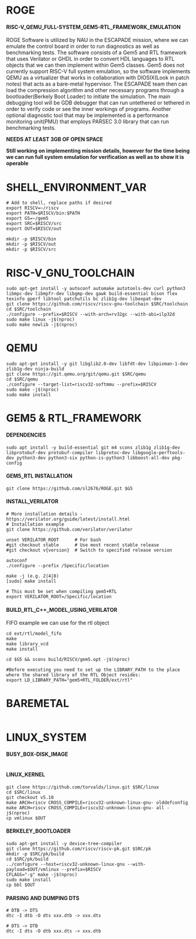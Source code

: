 # ROGE
#### RISC-V_QEMU_FULL-SYSTEM_GEM5-RTL_FRAMEWORK_EMULATION

ROGE Software is utilized by NAU in the ESCAPADE mission, where we can emulate the control board in order to run diagnostics as well as benchmarking tests. The software consists of a Gem5 and RTL framework that uses Verilator or GHDL in order to convert HDL languages to RTL objects that we can then implement within Gem5 classes. Gem5 does not currently support RISC-V full system emulation, so the software implements QEMU as a virtualizer that works in collaboration with DIOSIX(Look in patch notes) that acts as a bare-metal hypervisor. The ESCAPADE team then can load the compression algorithm and other necessary programs through a bootloader(Berkely Boot Loader) to initiate the simulation. The main debugging tool will be GDB debugger that can run untethered or tethered in order to verify code or see the inner workings of programs. Another optional diagnostic tool that may be implemented is a performance monitoring unit(PMU) that employs PARSEC 3.0 library that can run benchmarking tests.

**NEEDS AT LEAST 3GB OF OPEN SPACE**

**Still working on implementing mission details, however for the time being we can run full system emulation for verification as well as to show it is operable**

# SHELL_ENVIRONMENT_VAR
~~~
# Add to shell, replace paths if desired
export RISCV=~/riscv
export PATH=$RISCV/bin:$PATH
export G5=~/gem5
export SRC=$RISCV/src
export OUT=$RISCV/out
~~~

~~~
mkdir -p $RISCV/bin
mkdir -p $RISCV/out
mkdir -p $RISCV/src
~~~
# RISC-V_GNU_TOOLCHAIN
~~~
sudo apt-get install -y autoconf automake autotools-dev curl python3 libmpc-dev libmpfr-dev libgmp-dev gawk build-essential bison flex texinfo gperf libtool patchutils bc zlib1g-dev libexpat-dev
git clone https://github.com/riscv/riscv-gnu-toolchain $SRC/toolchain
cd $SRC/toolchain
./configure --prefix=$RISCV --with-arch=rv32gc --with-abi=ilp32d
sudo make linux -j$(nproc)
sudo make newlib -j$(nproc)
~~~
# QEMU
~~~
sudo apt-get install -y git libglib2.0-dev libfdt-dev libpixman-1-dev zlib1g-dev ninja-build
git clone https://git.qemu.org/git/qemu.git $SRC/qemu
cd $SRC/qemu
./configure --target-list=riscv32-softmmu --prefix=$RISCV
sudo make -j$(nproc)
sudo make install
~~~
# GEM5 & RTL_FRAMEWORK
#### DEPENDENCIES
~~~
sudo apt install -y build-essential git m4 scons zlib1g zlib1g-dev libprotobuf-dev protobuf-compiler libprotoc-dev libgoogle-perftools-dev python3-dev python3-six python-is-python3 libboost-all-dev pkg-config
~~~
#### GEM5_RTL INSTALLATION
~~~
git clone https://github.com/sl2676/ROGE.git $G5
~~~
#### INSTALL_VERILATOR
~~~
# More installation details - https://verilator.org/guide/latest/install.html
# Installation example 
git clone https://github.com/verilator/verilator
​
unset VERILATOR_ROOT      # For bash
#git checkout stable      # Use most recent stable release
#git checkout v{version}  # Switch to specified release version
​
autoconf 
./configure --prefix /Specific/location
​
make -j (e.g. 2|4|8) 
[sudo] make install
​
# This must be set when compiling gem5+RTL
export VERILATOR_ROOT=/Specific/location
~~~
#### BUILD_RTL_C++_MODEL_USING_VERILATOR
FIFO example we can use for the rtl object
~~~
cd ext/rtl/model_fifo
make
make library_vcd
make install
~~~
~~~
cd $G5 && scons build/RISCV/gem5.opt -j$(nproc)

#Before executing you need to set up the LIBRARY_PATH to the place where the shared library of the RTL Object resides:
export LD_LIBRARY_PATH="gem5+RTL_FOLDER/ext/rtl"
~~~
# BAREMETAL
~~~
~~~
# LINUX_SYSTEM

#### BUSY_BOX-DISK_IMAGE
~~~
~~~
#### LINUX_KERNEL
~~~
git clone https://github.com/torvalds/linux.git $SRC/linux
cd $SRC/linux
git checkout v5.10
make ARCH=riscv CROSS_COMPILE=riscv32-unknown-linux-gnu- olddefconfig
make ARCH=riscv CROSS_COMPILE=riscv32-unknown-linux-gnu- all -j$(nproc)
cp vmlinux $OUT
~~~
#### BERKELEY_BOOTLOADER
~~~
sudo apt-get install -y device-tree-compiler
git clone https://github.com/riscv/riscv-pk.git $SRC/pk
mkdir -p $SRC/pk/build 
cd $SRC/pk/build
../configure --host=riscv32-unknown-linux-gnu --with-payload=$OUT/vmlinux --prefix=$RISCV
CFLAGS="-g" make -j$(nproc)
sudo make install
cp bbl $OUT
~~~
#### PARSING AND DUMPING DTS
~~~
# DTB -> DTS
dtc -I dtb -O dts xxx.dtb -> xxx.dts

# DTS -> DTB
dtc -I dts -O dtb xxx.dts -> xxx.dtb
~~~

